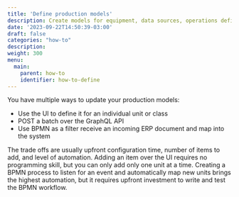 ```yaml
---
title: 'Define production models'
description: Create models for equipment, data sources, operations definitions, work definitions, and so on. 
date: '2023-09-22T14:50:39-03:00'
draft: false
categories: "how-to"
description:
weight: 300
menu:
  main:
    parent: how-to
    identifier: how-to-define
---
```


You have multiple ways to update your production models:

- Use the UI to define it for an individual unit or class
- POST a batch over the GraphQL API
- Use BPMN as a filter receive an incoming ERP document and map into the system

The trade offs are usually upfront configuration time, number of items to add, and level of automation.
Adding an item over the UI requires no programming skill, but you can only add only one unit at a time.
Creating a BPMN process to listen for an event and automatically map new units brings the highest automation, but it requires upfront investment to write and test the BPMN workflow.

